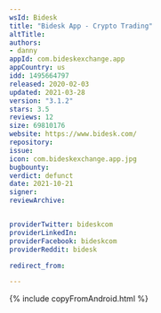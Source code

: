 ```yaml
---
wsId: Bidesk
title: "Bidesk App - Crypto Trading"
altTitle: 
authors:
- danny
appId: com.bideskexchange.app
appCountry: us
idd: 1495664797
released: 2020-02-03
updated: 2021-03-28
version: "3.1.2"
stars: 3.5
reviews: 12
size: 69810176
website: https://www.bidesk.com/
repository: 
issue: 
icon: com.bideskexchange.app.jpg
bugbounty: 
verdict: defunct
date: 2021-10-21
signer: 
reviewArchive:


providerTwitter: bideskcom
providerLinkedIn: 
providerFacebook: bideskcom
providerReddit: bidesk 

redirect_from:

---
```



{% include copyFromAndroid.html %}
